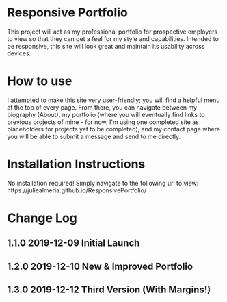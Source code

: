<h1>Responsive Portfolio</h1>

This project will act as my professional portfolio for prospective employers to view so that they can get a feel for my style and capabilities. Intended to be responsive, this site will look great and maintain its usability across devices.
<h1>How to use</h1> 
<p>I attempted to make this site very user-friendly; you will find a helpful menu at the top of every page. From there, you can navigate between my biography (About), my portfolio (where you will eventually find links to previous projects of mine - for now, I'm using one completed site as placeholders for projects yet to be completed), and my contact page where you will be able to submit a message and send to me directly.</p>
<h1>Installation Instructions</h1>
<p>No installation required! Simply navigate to the following url to view: https://juliealmeria.github.io/ResponsivePortfolio/ </p>
<h1>Change Log</h1>
<h2>1.1.0 2019-12-09 Initial Launch<h2>
<h2>1.2.0 2019-12-10 New & Improved Portfolio<h2>
<h2>1.3.0 2019-12-12 Third Version (With Margins!)<h2>

